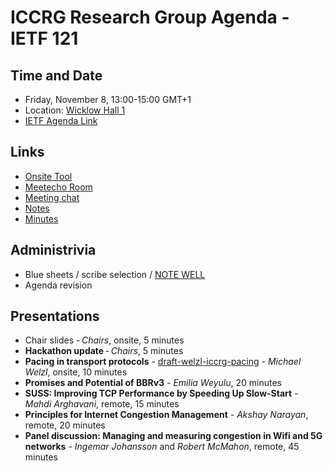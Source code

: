 # ICCRG Research Group Agenda - IETF 121

## Time and Date

* Friday, November 8, 13:00-15:00 GMT+1
* Location: [Wicklow Hall 1](https://datatracker.ietf.org/meeting/121/floor-plan?room=wicklow-hall-1)
* [IETF Agenda Link](https://datatracker.ietf.org/meeting/121/agenda/?show=iccrg)

## Links

* [Onsite Tool](https://meetings.conf.meetecho.com/onsite121/?session=33504)
* [Meetecho Room](https://meetings.conf.meetecho.com/ietf121/?group=iccrg&short=iccrg&item=1)
* [Meeting chat](https://zulip.ietf.org/#narrow/stream/iccrg)
* [Notes](https://notes.ietf.org/notes-ietf-121-iccrg) 
* [Minutes](https://datatracker.ietf.org/doc/minutes-121-iccrg/)

## Administrivia

* Blue sheets / scribe selection / [NOTE WELL](https://www.irtf.org/policies/irtf-note-well-2021-05.pdf) 
* Agenda revision

## Presentations

- Chair slides - _Chairs_, onsite, 5 minutes
- **Hackathon update** - _Chairs_, 5 minutes
- **Pacing in transport protocols** - [draft-welzl-iccrg-pacing](https://datatracker.ietf.org/doc/draft-welzl-iccrg-pacing/) - _Michael Welzl_, onsite, 10 minutes
- **Promises and Potential of BBRv3** - _Emilia Weyulu_, 20 minutes
- **SUSS: Improving TCP Performance by Speeding Up Slow-Start** - _Mahdi Arghavani_, remote, 15 minutes
- **Principles for Internet Congestion Management** - _Akshay Narayan_, remote, 20 minutes
- **Panel discussion: Managing and measuring congestion in Wifi and 5G networks** - _Ingemar Johansson_ and _Robert McMahon_, remote, 45 minutes
